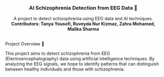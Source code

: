 

<div align="center">
  <h3 align="center">AI Schizophrenia Detection from EEG Data 🧠</h3>
  <p align="center">
    A project to detect schizophrenia using EEG data and AI techniques.
    <br />
    <strong>Contributors: Tanya Yousofi, Ruveyda Nur Kizmaz, Zahra Mohamed, Malika Sharma</strong>
    <br />
    <br />
  </p>
</div>
Project Overview 📖

<p>
This project aims to detect schizophrenia from EEG (Electroencephalography) data using artificial intelligence techniques. By analyzing the EEG signals, we hope to identify patterns that can distinguish between healthy individuals and those with schizophrenia.
</p>
